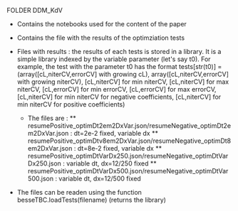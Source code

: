 FOLDER DDM_KdV

- Contains the notebooks used for the content of the paper
- Contains the file with the results of the optimziation tests


- Files with results : the results of each tests is stored in a library. It is a simple library indexed by the variable
                     parameter (let's say t0).
                     For example, the test with the parameter t0 has the format
                     tests[str(t0)] =    (array([cL,niterCV,errorCV] with growing cL),
                                          array([cL,niterCV,errorCV] with growing niterCV),
                                          [cL,niterCV] for min niterCV,
                                          [cL,niterCV] for max niterCV,
                                          [cL,errorCV] for min errorCV,
                                          [cL,errorCV] for max errorCV,
                                          [cL,niterCV] for min niterCV for negative coefficients,
                                          [cL,niterCV] for min niterCV for positive coefficients)
  * The files are :
	** resumePositive_optimDt2em2DxVar.json/resumeNegative_optimDt2em2DxVar.json : dt=2e-2 fixed, variable dx
	** resumePositive_optimDtv8em2DxVar.json/resumeNegative_optimDt8em2DxVar.json : dt=8e-2 fixed, variable dx
	** resumePositive_optimDtVarDx250.json/resumeNegative_optimDtVarDx250.json : variable dt, dx=12/250 fixed
	** resumePositive_optimDtVarDx500.json/resumeNegative_optimDtVar500.json : variable dt, dx=12/500 fixed
 
 * The files can be readen using the function besseTBC.loadTests(filename) (returns the library)

